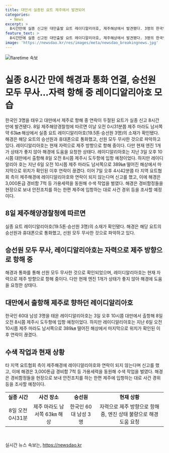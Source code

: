 ```yaml
---
title: 대만서 실종된 요트 제주에서 발견되어
categories:
  - News
excerpt: >
  8시간만에 실종 신고된 대만출발 요트 레이디알리아호, 제주해상에서 발견됐다. 3명의 한국인 승선원은 무사하며, 자력으로 제주 방향으로 항해 중이지만 엔진 상태가 좋지 않아 해경의 도움을 요청 중. 앞서 레이디알리아호는 6일 남서쪽 해상에서 연락이 끊겼고, 해경은 수색작업을 벌였으며, 현장 도착 시 사건 경위를 조사할 예정이다.
feature_text: >
  8시간만에 실종 신고된 대만출발 요트 레이디알리아호, 제주해상에서 발견됐다. 3명의 한국인 승선원은 무사하며, 자력으로 제주 방향으로 항해 중이지만 엔진 상태가 좋지 않아 해경의 도움을 요청 중. 앞서 레이디알리아호는 6일 남서쪽 해상에서 연락이 끊겼고, 해경은 수색작업을 벌였으며, 현장 도착 시 사건 경위를 조사할 예정이다.
image: 'https://newsdao.kr/res/images/meta/newsdao_breakingnews.jpg'
---
```


<p><img src="https://newsdao.kr/res/images/meta/newsdao_breakingnews.jpg" alt="flaretime 속보" /></p>

<h1 data-ke-size="size26">실종 8시간 만에 해경과 통화 연결, 승선원 모두 무사...자력 항해 중 레이디알리아호 모습</h1>

<p data-ke-size="size16">한국인 3명을 태우고 대만에서 제주로 항해 중 연락이 두절된 요트가 실종 신고 8시간 만에 발견됐다. 8일 제주해양경찰청에 따르면 이날 오전 0시31분쯤 제주 마라도 남서쪽 약 63㎞ 해상에서 실종 요트 레이디알리아호(19.5톤·승선원 3명)의 소재가 확인됐다. 해경은 해당 요트의 승선원과 휴대폰으로 통화했고, 선원 모두 무사한 것으로 파악하고 있다. 레이디알리아호는 현재 자력으로 제주 방향으로 항해 중이다. 다만 현재 엔진 1개가 상태가 좋지 않아 해경에 도움을 요청한 상태다. 레이디알리아호는 지난 3일 오후 10시쯤 대만에서 출항해 8일 오전 8시쯤 제주시 도두항에 입항 예정이었다. 하지만 레이디알리아 호는 지난 6일 오전 10시쯤 제주 마라도 남서쪽으로 389㎞ 떨어진 해상에서 마지막으로 위치가 확인된 이후 연락이 끊겼다. 이어 7일 오후 4시42분쯤 타 지역 요트협회 측이 제주해경에 레이디알리아호와 연락이 되지 않는다며 신고를 했고, 이에 해경은 3,000톤급 경비함 7척 등 가용세력을 동원해 수색 작업을 벌였다. 해경은 경비함정들을 현장으로 보내 안전조치를 하는 한편 제주에 입항하는 대로 사건 경위 등을 조사할 예정이다.</p>

<h2 data-ke-size="size24">8일 제주해양경찰청에 따르면</h2>

<p data-ke-size="size16">실종 요트 레이디알리아호(19.5톤·승선원 3명)의 소재가 확인됐다. 해경은 해당 요트의 승선원과 휴대폰으로 통화했고, 선원 모두 무사한 것으로 파악하고 있다.</p>

<h2 data-ke-size="size24">승선원 모두 무사, 레이디알리아호는 자력으로 제주 방향으로 항해 중</h2>

<p data-ke-size="size16">해경과 통화를 통해 선원 모두 무사한 것으로 확인되었으며, 레이디알리아호는 현재 자력으로 제주 방향으로 항해 중이다. 다만 현재 엔진 1개가 상태가 좋지 않아 해경에 도움을 요청한 상태다.</p>

<h2 data-ke-size="size24">대만에서 출항해 제주로 향하던 레이디알리아호</h2>

<p data-ke-size="size16">한국인 60대 남성 3명을 태운 레이디알리아호는 3일 오후 10시쯤 대만에서 출항해 8일 오전 8시쯤 제주시 도두항에 입항 예정이었다. 하지만 레이디알리아호는 지난 6일 오전 10시쯤 제주 마라도 남서쪽으로 389㎞ 떨어진 해상에서 마지막으로 위치가 확인된 이후 연락이 끊겼다.</p>

<h2 data-ke-size="size24">수색 작업과 현재 상황</h2>

<p data-ke-size="size16">타 지역 요트협회 측이 제주해경에 레이디알리아호와 연락이 되지 않는다며 신고를 했고, 이에 해경은 3,000톤급 경비함 7척 등 가용세력을 동원해 수색 작업을 벌였다. 해경은 경비함정들을 현장으로 보내 안전조치를 하는 한편 제주에 입항하는 대로 사건 경위 등을 조사할 예정이다.</p>

<table>
    <tbody>
        <tr>
            <td style="text-align: center; height: 17px;"><b>실종 시간</b></td>
            <td style="text-align: center; height: 17px;"><b>사건 장소</b></td>
            <td style="text-align: center; height: 17px;"><b>승선원</b></td>
            <td style="text-align: center; height: 17px;"><b>현재 상황</b></td>
        </tr>
        <tr>
            <td style="text-align: center; height: 17px;">8일 오전 0시31분</td>
            <td style="text-align: center; height: 17px;">제주 마라도 남서쪽 63㎞ 해상</td>
            <td style="text-align: center; height: 17px;">한국인 60대 남성 3명</td>
            <td style="text-align: center; height: 17px;">자력으로 제주 방향으로 항해 중, 엔진 상태 불량으로 해경 도움 요청</td>
        </tr>
    </tbody>
</table>

<p data-ke-size="size16">&nbsp;</p>
실시간 뉴스 속보는, <a href="https://newsdao.kr" rel="dofollow">https://newsdao.kr</a>


